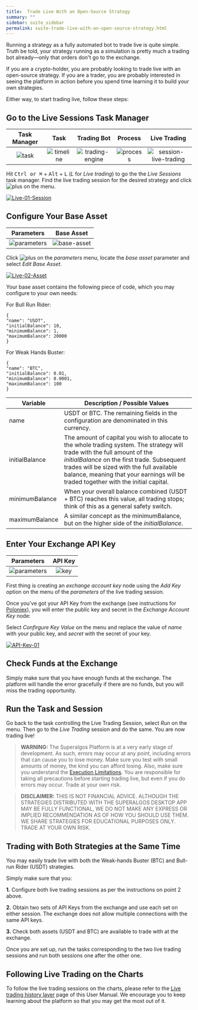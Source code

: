 ```yaml
---
title:  Trade Live With an Open-Source Strategy
summary: ""
sidebar: suite_sidebar
permalink: suite-trade-live-with-an-open-source-strategy.html
---
```


Running a strategy as a fully automated bot to trade live is quite simple. Truth be told, your strategy running as a simulation is pretty much a trading bot already—only that orders don't go to the exchange.

If you are a crypto-holder, you are probably looking to trade live with an open-source strategy. If you are a trader, you are probably interested in seeing the platform in action before you spend time learning it to build your own strategies.

Either way, to start trading live, follow these steps:

## Go to the Live Sessions Task Manager

| Task Manager | Task | Trading Bot | Process | Live Trading |
| :---: | :---: | :---: | :---: | :---: |
|![task](https://user-images.githubusercontent.com/13994516/66308205-ca9eef80-e906-11e9-8864-f7dba886bc7d.png) | ![timeline](https://user-images.githubusercontent.com/13994516/67079956-73b1d980-f194-11e9-89e0-9c8d1ea2ad1d.png) | ![trading-engine](https://user-images.githubusercontent.com/13994516/69948042-2f358f80-14ef-11ea-9193-f49eeb67b51c.png) | ![process](https://user-images.githubusercontent.com/13994516/67079738-00a86300-f194-11e9-9f59-a4cc4ce6d56c.png) | ![session-live-trading](https://user-images.githubusercontent.com/13994516/67090259-eed1ba80-f1a9-11e9-896a-a8320f3e3f40.png)  |


Hit <kbd>Ctrl or &#8984;</kbd> + <kbd>Alt</kbd> + <kbd>L</kbd> (*L* for *Live trading*) to go the the *Live Sessions* task manager. Find the live trading session for the desired strategy and click ![plus](https://user-images.githubusercontent.com/13994516/70042962-121cc180-15c0-11ea-8322-018f78524f39.PNG) on the menu. 

[![Live-01-Session](https://user-images.githubusercontent.com/13994516/70344145-4c54c000-1859-11ea-950a-f1e96e3c8512.gif)](https://user-images.githubusercontent.com/13994516/70344145-4c54c000-1859-11ea-950a-f1e96e3c8512.gif)

## Configure Your Base Asset

| Parameters | Base Asset |
| :---: | :---: |
| ![parameters](https://user-images.githubusercontent.com/13994516/63508921-3f46d780-c4db-11e9-970d-8d5e2ca5ebe3.png) | ![base-asset](https://user-images.githubusercontent.com/13994516/63638431-0d26a880-c688-11e9-84f9-fa1fe5acbdbf.png) |

Click ![plus](https://user-images.githubusercontent.com/13994516/70042962-121cc180-15c0-11ea-8322-018f78524f39.PNG) on the *parameters* menu, locate the *base asset* parameter and select *Edit Base Asset*.

[![Live-02-Asset](https://user-images.githubusercontent.com/13994516/70344147-4c54c000-1859-11ea-85b2-e0504bb0218d.gif)](https://user-images.githubusercontent.com/13994516/70344147-4c54c000-1859-11ea-85b2-e0504bb0218d.gif)

Your base asset contains the following piece of code, which you may configure to your own needs:

For Bull Run Rider:

```
{ 
"name": "USDT",
"initialBalance": 10,
"minimumBalance": 1,
"maximumBalance": 20000
}
```
For Weak Hands Buster:

```
{ 
"name": "BTC",
"initialBalance": 0.01,
"minimumBalance": 0.0001,
"maximumBalance": 100
}
```

| Variable | Description / Possible Values |
| --- | --- |
| name | USDT or BTC. The remaining fields in the configuration are denominated in this currency. |
| initialBalance | The amount of capital you wish to allocate to the whole trading system. The strategy will trade with the full amount of the *initialBalance* on the first trade. Subsequent trades will be sized with the full available balance, meaning that your earnings will be traded together with the initial capital. |
| minimumBalance | When your overall balance combined (USDT + BTC) reaches this value, all trading stops; think of this as a general safety switch. |
| maximumBalance | A similar concept as the minimumBalance, but on the higher side of the _initialBalance_. |

## Enter Your Exchange API Key

| Parameters | API Key |
| :---: | :---: |
| ![parameters](https://user-images.githubusercontent.com/13994516/63508921-3f46d780-c4db-11e9-970d-8d5e2ca5ebe3.png) | ![key](https://user-images.githubusercontent.com/13994516/70038709-fe219180-15b8-11ea-9b4f-1e8d3f558362.png) |

First thing is creating an *exchange account key* node using the *Add Key* option on the menu of the *parameters* of the live trading session.

Once you've got your API Key from the exchange (see instructions for [Poloniex](Poloniex-API-Keys)), you will enter the public key and secret in the *Exchange Account Key* node: 

Select *Confirgure Key Value* on the menu and replace the value of  *name* with your public key, and *secret* with the secret of your key.

[![API-Key-01](https://user-images.githubusercontent.com/13994516/71255383-12da8500-232e-11ea-8a51-7daadd210efb.gif)](https://user-images.githubusercontent.com/13994516/71255383-12da8500-232e-11ea-8a51-7daadd210efb.gif)

## Check Funds at the Exchange

Simply make sure that you have enough funds at the exchange. The platform will handle the error gracefully if there are no funds, but you will miss the trading opportunity.

## Run the Task and Session

Go back to the task controlling the Live Trading Session, select *Run* on the menu. Then go to the *Live Trading* session and do the same. You are now trading live!

> **WARNING:** The Superalgos Platform is at a very early stage of development. As such, errors may occur at any point, including errors that can cause you to lose money. Make sure you test with small amounts of money, the kind you can afford losing. Also, make sure you understand the [Execution Limitations](Execution-Limitations). You are responsible for taking all precautions before starting trading live, but even if you do errors may occur. Trade at your own risk.

> **DISCLAIMER:** THIS IS NOT FINANCIAL ADVICE. ALTHOUGH THE STRATEGIES DISTRIBUTED WITH THE SUPERALGOS DESKTOP APP MAY BE FULLY FUNCTIONAL, WE DO NOT MAKE ANY EXPRESS OR IMPLIED RECOMMENDATION AS OF HOW YOU SHOULD USE THEM. WE SHARE STRATEGIES FOR EDUCATIONAL PURPOSES ONLY. TRADE AT YOUR OWN RISK.

## Trading with Both Strategies at the Same Time

You may easily trade live with both the Weak-hands Buster (BTC) and Bull-run Rider (USDT) strategies.

Simply make sure that you:

**1.** Configure both live trading sessions as per the instructions on point 2 above.

**2.** Obtain two sets of API Keys from the exchange and use each set on either session. The exchange does not allow multiple connections with the same API keys.

**3.** Check both assets (USDT and BTC) are available to trade with at the exchange.

Once you are set up, run the tasks corresponding to the two live trading sessions and run both sessions one after the other one.

## Following Live Trading on the Charts

To follow the live trading sessions on the charts, please refer to the [Live trading history layer](Live-Trading-History-Layer) page of this User Manual. We encourage you to keep learning about the platform so that you may get the most out of it.